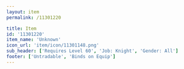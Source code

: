```yaml
---
layout: item
permalink: /11301220

title: Item
id: '11301220'
item_name: 'Unknown'
icon_url: 'item/icon/11301148.png'
sub_header: ['Requires Level 60', 'Job: Knight', 'Gender: All']
footer: ['Untradable', 'Binds on Equip']
---
```

